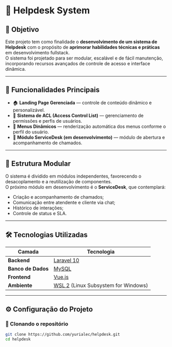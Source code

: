 # 🧩 Helpdesk System

## 🎯 Objetivo

Este projeto tem como finalidade o **desenvolvimento de um sistema de Helpdesk** com o propósito de **aprimorar habilidades técnicas e práticas** em desenvolvimento fullstack.  
O sistema foi projetado para ser modular, escalável e de fácil manutenção, incorporando recursos avançados de controle de acesso e interface dinâmica.

---

## 🚀 Funcionalidades Principais

- 🏠 **Landing Page Gerenciada** — controle de conteúdo dinâmico e personalizável.  
- 🔐 **Sistema de ACL (Access Control List)** — gerenciamento de permissões e perfis de usuários.  
- 🧭 **Menus Dinâmicos** — renderização automática dos menus conforme o perfil do usuário.  
- 💬 **Módulo ServiceDesk (em desenvolvimento)** — módulo de abertura e acompanhamento de chamados.  

---

## 🧠 Estrutura Modular

O sistema é dividido em módulos independentes, favorecendo o desacoplamento e a reutilização de componentes.  
O próximo módulo em desenvolvimento é o **ServiceDesk**, que contemplará:

- Criação e acompanhamento de chamados;
- Comunicação entre atendente e cliente via chat;
- Histórico de interações;
- Controle de status e SLA.

---

## 🛠️ Tecnologias Utilizadas

| Camada | Tecnologia |
|--------|-------------|
| **Backend** | [Laravel 10](https://laravel.com) |
| **Banco de Dados** | [MySQL](https://www.mysql.com) |
| **Frontend** | [Vue.js](https://vuejs.org) |
| **Ambiente** | [WSL 2](https://learn.microsoft.com/pt-br/windows/wsl/) (Linux Subsystem for Windows) |

---

## ⚙️ Configuração do Projeto

### 🔹 Clonando o repositório
```bash
git clone https://github.com/yurialec/helpdesk.git
cd helpdesk
